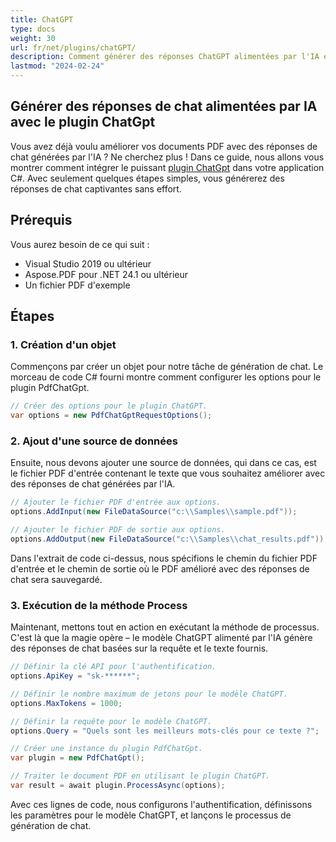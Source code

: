 ```yaml
---
title: ChatGPT
type: docs
weight: 30
url: fr/net/plugins/chatGPT/
description: Comment générer des réponses ChatGPT alimentées par l'IA et les stocker en PDF
lastmod: "2024-02-24"
---
```


## Générer des réponses de chat alimentées par IA avec le plugin ChatGpt

Vous avez déjà voulu améliorer vos documents PDF avec des réponses de chat générées par l'IA ? Ne cherchez plus ! Dans ce guide, nous allons vous montrer comment intégrer le puissant [plugin ChatGpt](https://products.aspose.org/pdf/net/chat-gpt/) dans votre application C#. Avec seulement quelques étapes simples, vous générerez des réponses de chat captivantes sans effort.

## Prérequis

Vous aurez besoin de ce qui suit :

* Visual Studio 2019 ou ultérieur
* Aspose.PDF pour .NET 24.1 ou ultérieur
* Un fichier PDF d'exemple

## Étapes

### 1. Création d'un objet

Commençons par créer un objet pour notre tâche de génération de chat. Le morceau de code C# fourni montre comment configurer les options pour le plugin PdfChatGpt.

```csharp
// Créer des options pour le plugin ChatGPT.
var options = new PdfChatGptRequestOptions();
```
### 2. Ajout d'une source de données

Ensuite, nous devons ajouter une source de données, qui dans ce cas, est le fichier PDF d'entrée contenant le texte que vous souhaitez améliorer avec des réponses de chat générées par l'IA.

```csharp
// Ajouter le fichier PDF d'entrée aux options.
options.AddInput(new FileDataSource("c:\\Samples\\sample.pdf"));

// Ajouter le fichier PDF de sortie aux options.
options.AddOutput(new FileDataSource("c:\\Samples\\chat_results.pdf"));
```

Dans l'extrait de code ci-dessus, nous spécifions le chemin du fichier PDF d'entrée et le chemin de sortie où le PDF amélioré avec des réponses de chat sera sauvegardé.

### 3. Exécution de la méthode Process

Maintenant, mettons tout en action en exécutant la méthode de processus. C'est là que la magie opère – le modèle ChatGPT alimenté par l'IA génère des réponses de chat basées sur la requête et le texte fournis.

```csharp
// Définir la clé API pour l'authentification.
options.ApiKey = "sk-******";

// Définir le nombre maximum de jetons pour le modèle ChatGPT.
options.MaxTokens = 1000;

// Définir la requête pour le modèle ChatGPT.
options.Query = "Quels sont les meilleurs mots-clés pour ce texte ?";

// Créer une instance du plugin PdfChatGpt.
var plugin = new PdfChatGpt();

// Traiter le document PDF en utilisant le plugin ChatGPT.
var result = await plugin.ProcessAsync(options);
```
Avec ces lignes de code, nous configurons l'authentification, définissons les paramètres pour le modèle ChatGPT, et lançons le processus de génération de chat.
